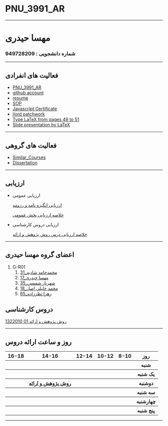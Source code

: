 # PNU_3991_AR
---------
# مهسا حیدری
### شماره دانشجویی : 949728209
------------------
## فعالیت های انفرادی


- [PNU_3991_AR](https://github.com/Mahsa-Heydari/PNU_3991_AR)
- [github account](https://github.com/Mahsa-Heydari/)
- [resume](https://mahsa-heydari.github.io/)
- [SOP](https://mahsa-heydari.github.io/SOP/)
- [Javascript Certificate](https://github.com/Mahsa-Heydari/PNU_3991_AR/blob/main/JavaScript_Certificate.pdf)
- [jlord patchwork](https://github.com/Mahsa-Heydari/PNU_3991_AR/blob/main/jlord%20patchwork.pdf)
- [Type LaTeX from pages 49 to 51](https://github.com/Mahsa-Heydari/PNU_3991_AR/blob/main/Research%20and%20presentation%20methods/Type%20LaTeX%20-%20Pages%2049%20to%2051/m.heydari.pdf)
- [Slide presentation by LaTeX](https://github.com/Mahsa-Heydari/PNU_3991_AR/blob/main/Research%20and%20presentation%20methods/Slide%20presentation/M.heydarisliade.pdf)

-------------------
## فعالیت های گروهی

- [Similar_Courses](https://github.com/Mahsa-Heydari/PNU_3991_AR/blob/main/Research%20and%20presentation%20methods/Similar_Courses/adelaide%20university.pdf)
- [Dissertation](https://github.com/Mahsa-Heydari/PNU_3991_AR/blob/main/Research%20and%20presentation%20methods/Dissertation/dissertation_final.pdf)


---------------------

## ارزیابی

- ارزیابی عمومی


     [ارزیابی انگیزه نامه و رزومه]()
     
     [خلاصه ارزیابی بخش عمومی]()


- ارزیابی دروس کارشناسی


     [خلاصه ارزیابی درس روش پژوهش و ارائه]()


--------------------

## اعضای گروه مهسا حیدری


1. G-R01
    1. [31_محمدحامد شادبه](https://github.com/AliRazavi-edu/PNU_3991/tree/master/_BSc/ResearchAndPresentationMethods/1322010_01/31_%D9%85%D8%AD%D9%85%D8%AF%D8%AD%D8%A7%D9%85%D8%AF%20%D8%B4%D8%A7%D8%AF%D8%A8%D9%87)    
    1. [17_مهسا حيدري](https://github.com/AliRazavi-edu/PNU_3991/tree/master/_BSc/ResearchAndPresentationMethods/1322010_01/17_%D9%85%D9%87%D8%B3%D8%A7%20%D8%AD%D9%8A%D8%AF%D8%B1%D9%8A)   
    1. [35_شهريار شمسي](https://github.com/AliRazavi-edu/PNU_3991/tree/master/_BSc/ResearchAndPresentationMethods/1322010_01/35_%D8%B4%D9%87%D8%B1%D9%8A%D8%A7%D8%B1%20%D8%B4%D9%85%D8%B3%D9%8A)       
    1. [18_محمد خليلي اصل](https://github.com/AliRazavi-edu/PNU_3991/tree/master/_BSc/ResearchAndPresentationMethods/1322010_02/18_%D9%85%D8%AD%D9%85%D8%AF%20%D8%AE%D9%84%D9%8A%D9%84%D9%8A%20%D8%A7%D8%B5%D9%84)   
   1. [65_زهرا نظرزاده](https://github.com/AliRazavi-edu/PNU_3991/tree/master/_BSc/ResearchAndPresentationMethods/1322010_01/65_%D8%B2%D9%87%D8%B1%D8%A7%20%D9%86%D8%B8%D8%B1%D8%B2%D8%A7%D8%AF%D9%87)

## دروس کارشناسی

[روش پژوهش و ارائه 01 1322010](https://github.com/AliRazavi-edu/PNU_3991/tree/master/_BSc/ResearchAndPresentationMethods)

--------------


## روز و ساعت ارائه دروس

<table style="width:100%">
  <tr>
    <th >16-18</th>
    <th >14-16</th>
    <th >12-14</th>
    <th>10-12</th>
    <th>8-10</th>
    <th>روز</th>
  </tr>
  <tr>
    <th ></th>
    <th ></th>
    <th ></th>
    <th></th>
    <th></th>
    <th>شنبه</th>
  </tr>
   <tr>
    <th ></th>
    <th ></th>
    <th ></th>
    <th></th>
    <th ></th>
    <th>یک شنبه</th>
  </tr>
   <th ></th>
     <th ><a  href="https://github.com/AliRazavi-edu/PNU_3991/tree/master/_BSc/ResearchAndPresentationMethods">روش پژوهش و ارائه</a></th>
     <th></th>
     <th></th>
     <th></th>   
    <th>دوشنبه</th>
  </tr>
   <tr>
    <th ></th>
    <th ></th>
    <th></th>
    <th></th>
    <th ></th>
    <th>سه شنبه</th>
  </tr>
   <tr>
    <th ></th>
    <th ></th>
    <th></th>
    <th></th>
     <th ></th>
    <th>چهارشنبه</th>
  </tr>
   <tr>
   <th ></th>
    <th ></th>
     <th ></th>
     <th ></th>
     <th><a></a></th>
    <th>پنج شنبه</th>
  </tr>
</table>
 
   
------------------
